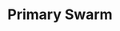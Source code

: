 ---
title: Primary Swarm
layout: definition
brief: First swarm from a colony in the spring or early summer.
see_also: 
  - title: Honey
    file: honey 
---